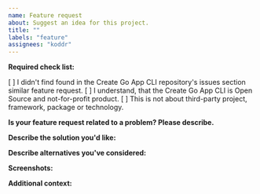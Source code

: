 ```yaml
---
name: Feature request
about: Suggest an idea for this project.
title: ""
labels: "feature"
assignees: "koddr"
---
```


**Required check list:**

[ ] I didn't find found in the Create Go App CLI repository's issues section similar feature request.
[ ] I understand, that the Create Go App CLI is Open Source and not-for-profit product.
[ ] This is not about third-party project, framework, package or technology.

**Is your feature request related to a problem? Please describe.**

<!-- A clear and concise description of what the problem is. Ex. I'm always frustrated when [...] -->

**Describe the solution you'd like:**

<!-- A clear and concise description of what you want to happen. -->

**Describe alternatives you've considered:**

<!-- A clear and concise description of any alternative solutions or features you've considered. -->

**Screenshots:**

<!-- If applicable, add screenshots to help explain your feature or problem. -->

**Additional context:**

<!-- Add any other context or screenshots about the feature request here. -->
